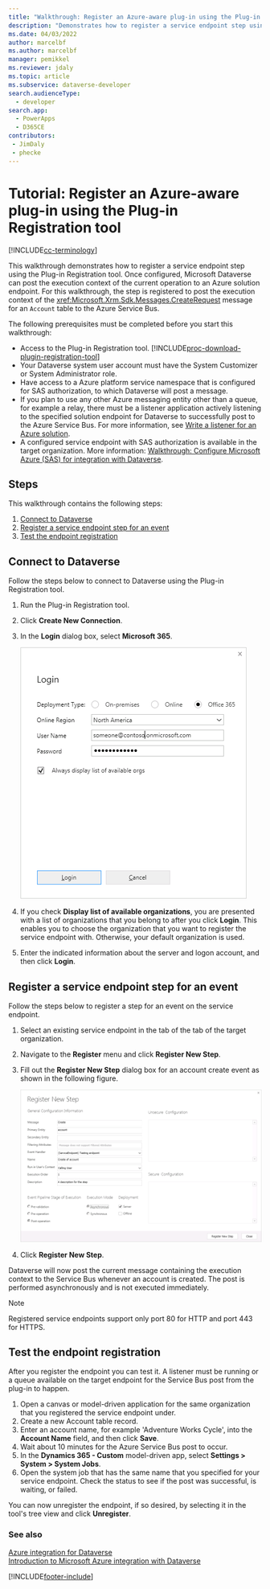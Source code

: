 ```yaml
---
title: "Walkthrough: Register an Azure-aware plug-in using the Plug-in Registration tool (Microsoft Dataverse) | Microsoft Docs"
description: "Demonstrates how to register a service endpoint step using the Plug-in Registration tool for use with Azure-Dataverse integration."
ms.date: 04/03/2022
author: marcelbf
ms.author: marcelbf
manager: pemikkel
ms.reviewer: jdaly
ms.topic: article
ms.subservice: dataverse-developer
search.audienceType: 
  - developer
search.app: 
  - PowerApps
  - D365CE
contributors:
 - JimDaly
 - phecke
---
```


# Tutorial: Register an Azure-aware plug-in using the Plug-in Registration tool

[!INCLUDE[cc-terminology](includes/cc-terminology.md)]

This walkthrough demonstrates how to register a service endpoint step using the Plug-in Registration tool. Once configured, Microsoft Dataverse can post the execution context of the current operation to an Azure solution endpoint. For this walkthrough, the step is registered to post the execution context of the <xref:Microsoft.Xrm.Sdk.Messages.CreateRequest> message for an `Account` table to the Azure Service Bus.  
  
The following prerequisites must be completed before you start this walkthrough:  
  
- Access to the Plug-in Registration tool. [!INCLUDE[proc-download-plugin-registration-tool](../../includes/proc-download-plugin-registration-tool.md)]
- Your Dataverse system user account must have the System Customizer or System Administrator role.
- Have access to a Azure platform service namespace that is configured for SAS authorization, to which Dataverse will post a message.  
- If you plan to use any other Azure messaging entity other than a queue, for example a relay, there must be a listener application actively listening to the specified solution endpoint for Dataverse to successfully post to the Azure Service Bus. For more information, see [Write a listener for an Azure solution](write-listener-application-azure-solution.md).  
- A configured service endpoint with SAS authorization is available in the target organization. More information: [Walkthrough: Configure Microsoft Azure (SAS) for integration with Dataverse](walkthrough-configure-azure-sas-integration.md).  
  
## Steps

This walkthrough contains the following steps:  
  
1. [Connect to Dataverse](#BKMK_Connect)  
1. [Register a service endpoint step for an event](#BKMK_Register)  
1. [Test the endpoint registration](#BKMK_Test)
  
<a name="BKMK_Connect"></a>

## Connect to Dataverse
 
Follow the steps below to connect to Dataverse using the Plug-in Registration tool.  
  
1. Run the Plug-in Registration tool.  
1. Click **Create New Connection**.  
1. In the **Login** dialog box, select **Microsoft 365**.

    ![Login form for an online deployment.](media/crm-v6s-pr.png "Login form for an online deployment")

1. If you check **Display list of available organizations**, you are presented with a list of organizations that you belong to after you click **Login**. This enables you to choose the organization that you want to register the service endpoint with. Otherwise, your default organization is used.  
1. Enter the indicated information about the server and logon account, and then click **Login**.  
  
<a name="BKMK_Register"></a>

## Register a service endpoint step for an event

Follow the steps below to register a step for an event on the service endpoint.  
  
1. Select an existing service endpoint in the tab of the tab of the target organization.  
1. Navigate to the **Register** menu and click **Register New Step**.  
1. Fill out the **Register New Step** dialog box for an account create event as shown in the following figure.

    ![Creating a service endpoint step.](media/crm-v6s-pr-service-endpoint-step.png "Creating a service endpoint step")
  
1. Click **Register New Step**.  
  
Dataverse will now post the current message containing the execution context to the Service Bus whenever an account is created. The post is performed asynchronously and is not executed immediately.  
  
<a name="BKMK_Test"></a>

> [!NOTE]
> Registered service endpoints support only port 80 for HTTP and port 443 for HTTPS. 

## Test the endpoint registration

After you register the endpoint you can test it. A listener must be running or a queue available on the target endpoint for the Service Bus post from the plug-in to happen.  
  
1. Open a canvas or model-driven application for the same organization that you registered the service endpoint under.  
1. Create a new Account table record.
1. Enter an account name, for example 'Adventure Works Cycle', into the **Account Name** field, and then click **Save**.  
1. Wait about 10 minutes for the Azure Service Bus post to occur.  
1. In the **Dynamics 365 - Custom** model-driven app, select  **Settings > System > System Jobs**.  
1. Open the system job that has the same name that you specified for your service endpoint. Check the status to see if the post was successful, is waiting, or failed.  
  
You can now unregister the endpoint, if so desired, by selecting it in the tool's tree view and click **Unregister**.  
  
### See also

[Azure integration for Dataverse](azure-integration.md)<br />
[Introduction to Microsoft Azure integration with Dataverse](azure-integration.md)

[!INCLUDE[footer-include](../../includes/footer-banner.md)]
